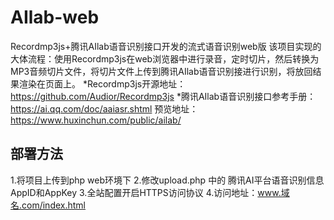 # AIlab-web
Recordmp3js+腾讯AIlab语音识别接口开发的流式语音识别web版
该项目实现的大体流程：使用Recordmp3js在web浏览器中进行录音，定时切片，然后转换为MP3音频切片文件，将切片文件上传到腾讯AIlab语音识别接进行识别，将放回结果渲染在页面上。
*Recordmp3js开源地址：  https://github.com/Audior/Recordmp3js
*腾讯AIlab语音识别接口参考手册：https://ai.qq.com/doc/aaiasr.shtml
预览地址：https://www.huxinchun.com/public/ailab/

## 部署方法
1.将项目上传到php web环境下
2.修改upload.php 中的 腾讯AI平台语音识别信息 AppID和AppKey
3.全站配置开启HTTPS访问协议
4.访问地址：www.域名.com/index.html
